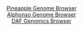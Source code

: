 <div id="Pineapple_Genome_Browser" align="center">
  <a href="https://igv.org/app/?sessionURL=blob:zZNdb5swGIX_i6VWm0TAhgIBqZpIk64t3dI1S6OlqpABQ7yATWwH8qH897nVpt10UnOxaZIv7Fe233OOH.9BS4SknIEQ2CZyTYSAAeSCdxNcNxX5jGsiQVjgShIDCFIQQVhGQLgHBZYKT.9v9cmFUo0MLYuqpldjVnJTOiau8Y4z3Ekz47V1wasKp1xgxYW0BgK33KJl2.tIipvG1L0d07VyrLCFq2bBmeRWQ1iZdPq.5FcpKQnjNUnqdaXoi4BE69Eac7PAH6LZJMoyImVMttf5eRRfRw_OaDr_6F3Mp.Or2dSbnU5oybBaC3LeDnYoXV573Yk9.Hqbj2U7H8Xp3dZb3W1GJ87wdLRpqCDyHPmo7_Qd6Po6GspysvmfXOtBj3Sek9K.mRXLE_vS_x6pq.EyHuh5FZHxzXDy7Q_eDwaoeLbWNIBsIfwQQcOBnuHaXu95ivoGhIFOSHAKwscnAyiBs6Xe_rgHattoZoAkq_ULPgbgIicChL0AQh8Fge2e.WcwCNDB2IO1qP5evJfT.8CHdmTbXlLQSmmg80SyRpqYMbPNCrPcHZnn.lPu56y7kxerxcNtPN5k091oFQ_mKHo1y772r1u_PKE2.hZF_4S8twgxVXosbhP9wcZnu8zveOB.KfIY.vOlGg4ye.G9DttzQMeFU3BRY6X364pe_uStxYJipnShpZKmtKJqO9M58g6EyHY0tiDjFdccAlGm76ABDeTC97_xdA5Phx8-">Pineapple Genome Browser</a>
</div>
<div id="Alphonso_Genome_Browser" align="center">
  <a href="https://igv.org/app/?sessionURL=blob:zZRtb5swFIX_i6VWm0TAQAMBqZqSruna9G1taZpWFXLAEKtgU9tASJT_vptq076sUvNh0yRbtq8MPuf4kdeooVIxwVGIHNPum7aNDKQWor0lZVXQS1JShcKMFIoaSNKMSsoTisI1yojSJLo5hy8XWlcqtCymq15JeC5M5ZqkJCvBSavMRJTWkSgKMheSaCGVNZKkERbLm15L56SqTDjbNftWSjSxSFEtBFfCqijP4xb.F_8qxTnloqRxWReavQmIQQ9oTM2MfBlOb4dJQpWa0O40PRxOTof37nH0eOIdPUZX36aRN92_ZTknupb0MJo03vc9Z7TnjMuZPevEHa3HR6NW1OnMbV723K_7x8uKSaoObd8euAMX9zGEw3hKl_.Tb2hsR._nCbiOglVzRx5gdj26qlMtHun5xcA_8y_e8b4xUCGSGnhAyUL6oY0NF3tG3_F626k9MDAOICEpGAqfng2kJUleYPvTGumuAmqQoq_1G0AGEjKlEoW9AGPfDgKnf.Af4CCwN8Ya1bL4e_GOo5vAx87Qcbw4Y4UGpNNY8UqZhHOzSTIzX.2Yp8c4KU7mg5XTQpxs8KK3Q3favM6ih7P3WYLj364RzH5E1T.h7yNCTD3fFTlOH7CougO8uh.rJcTTQV947OTmYnWtjv8Y0fYt2i2eTMiSaNgPFVj.pK4hkhGuodAwxeasYLqbQpKiRaHtuAAvSkQhgEYk8_knbGDD7uPPvyF1N8.bHw--">Alphonso Genome Browser</a>
</div>


<div id="DAF_Genomics_Browser" align="center">
  <a href="https://igv.org/app/?sessionURL=blob:tZF5a9swGMa_i6D9y3Zs2fEFYZimSUvH2jW4hpQSNPv1kejwJLlpFvLdJ7yOwUYZgw508h7PI_2O6Bmk6gRHKcKON3U8D1lItWK_Iqyn8IkwUCitCVVgIQk1SOAloPSIaqI0ye8_mspW616lk0lFarsBLlhXKkf5DultJQbdgkm1sUMY.SY42SunFMwkazIhtG8FV2JCyhKUst1JD7zZ7IlZfsY2Y0vYsIHqblTdGBPGWOXUxLjteAUvfzHyH5TN6D5kxSob62_gcF3Nspvr7MG_zNfL8GKd314VeVicr7qGEz1ImN1hPv.cPO8uzvBiu68Hsy199eCzYt4U1D3z5.eXL30nQc28yIv9GCdxgE4WoqIcDAZUttJLvcCKcGzhILBfj_40NP8gRYfSxycLaUnKnUl_PCJ96A0spODrMHKzkJAVSJTaietGXpLgaRAFbpJ4J.uIBknfmeYiv08iF2cYh84Xwox.3dHxC43Qn8H3QvlbZzP_FdVyV2RJ5rO7OJzTRXUVlOtoeci3zXb3BiYLvfmsWkhGtAn9uL5CIdSoMeD6FxX_9HT6Dg--">DAF Genomics Browser</a>
</div>
